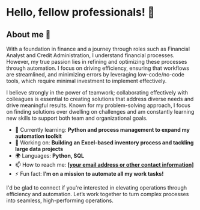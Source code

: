 # Hello, fellow professionals! 🚀

## About me 🧠

With a foundation in finance and a journey through roles such as Financial Analyst and Credit Administration, I understand financial processes. However, my true passion lies in refining and optimizing these processes through automation. I focus on driving efficiency, ensuring that workflows are streamlined, and minimizing errors by leveraging low-code/no-code tools, which require minimal investment to implement effectively.

I believe strongly in the power of teamwork; collaborating effectively with colleagues is essential to creating solutions that address diverse needs and drive meaningful results. Known for my problem-solving approach, I focus on finding solutions over dwelling on challenges and am constantly learning new skills to support both team and organizational goals.

- 🌱 Currently learning: **Python and process management to expand my automation toolkit**
- 🔭 Working on: **Building an Excel-based inventory process and tackling large data projects**
- 🌍 Languages: **Python, SQL**
- 📫 How to reach me: **[[your email address or other contact information]](https://www.linkedin.com/in/deimante-andraityte/)**
- ⚡ Fun fact: **I’m on a mission to automate all my work tasks!**

I'd be glad to connect if you're interested in elevating operations through efficiency and automation. Let’s work together to turn complex processes into seamless, high-performing operations.

